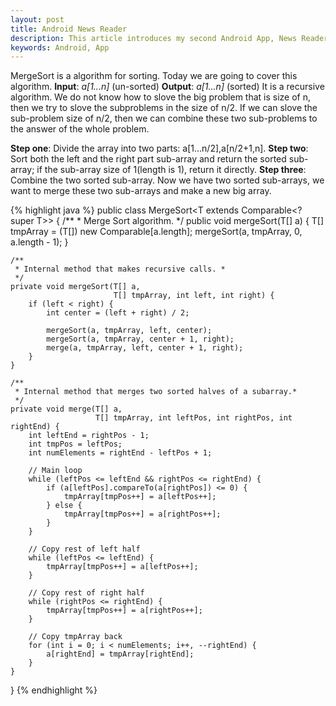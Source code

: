 ```yaml
---
layout: post
title: Android News Reader
description: This article introduces my second Android App, News Reader.
keywords: Android, App
---
```

MergeSort is a algorithm for sorting.
Today we are going to cover this algorithm.
**Input**:  *a[1...n]* (un-sorted)
**Output**: *a[1...n]* (sorted)
It is a recursive algorithm. We do not know how to slove the big problem that is size of n, then we try to slove the subproblems in the size of n/2. If we can slove the sub-problem size of n/2, then we can combine these two sub-problems to the answer of the whole problem.

**Step one**: Divide the array into two parts: a[1...n/2],a[n/2+1,n].
**Step two**: Sort both the left and the right part sub-array and return the sorted sub-array; if the sub-array size of 1(length is 1), return it directly.
**Step three**: Combine the two sorted sub-array. Now we have two sorted sub-arrays, we want to merge these two sub-arrays and make a new big array.

{% highlight java %}
public class MergeSort<T extends Comparable<? super T>> {
    /**
     * Merge Sort algorithm.
     */
    public void mergeSort(T[] a) {
        T[] tmpArray = (T[]) new Comparable[a.length];
        mergeSort(a, tmpArray, 0, a.length - 1);
    }

    /**
     * Internal method that makes recursive calls. *
     */
    private void mergeSort(T[] a,
                           T[] tmpArray, int left, int right) {
        if (left < right) {
            int center = (left + right) / 2;

            mergeSort(a, tmpArray, left, center);
            mergeSort(a, tmpArray, center + 1, right);
            merge(a, tmpArray, left, center + 1, right);
        }
    }

    /**
     * Internal method that merges two sorted halves of a subarray.*
     */
    private void merge(T[] a,
                       T[] tmpArray, int leftPos, int rightPos, int rightEnd) {
        int leftEnd = rightPos - 1;
        int tmpPos = leftPos;
        int numElements = rightEnd - leftPos + 1;

        // Main loop
        while (leftPos <= leftEnd && rightPos <= rightEnd) {
            if (a[leftPos].compareTo(a[rightPos]) <= 0) {
                tmpArray[tmpPos++] = a[leftPos++];
            } else {
                tmpArray[tmpPos++] = a[rightPos++];
            }
        }

        // Copy rest of left half
        while (leftPos <= leftEnd) {
            tmpArray[tmpPos++] = a[leftPos++];
        }

        // Copy rest of right half
        while (rightPos <= rightEnd) {
            tmpArray[tmpPos++] = a[rightPos++];
        }

        // Copy tmpArray back
        for (int i = 0; i < numElements; i++, --rightEnd) {
            a[rightEnd] = tmpArray[rightEnd];
        }
    }
}
{% endhighlight %}